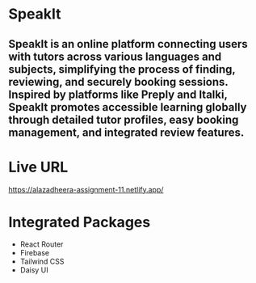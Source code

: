 # SpeakIt
## SpeakIt is an online platform connecting users with tutors across various languages and subjects, simplifying the process of finding, reviewing, and securely booking sessions. Inspired by platforms like Preply and Italki, SpeakIt promotes accessible learning globally through detailed tutor profiles, easy booking management, and integrated review features.

# Live URL
https://alazadheera-assignment-11.netlify.app/

# Integrated Packages 
- React Router
- Firebase
- Tailwind CSS
- Daisy UI


